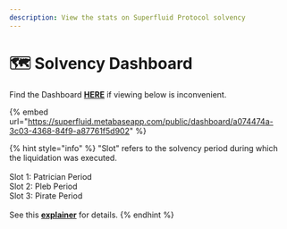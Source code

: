 ```yaml
---
description: View the stats on Superfluid Protocol solvency
---
```


# 🗺 Solvency Dashboard

Find the Dashboard [**HERE**](https://superfluid.metabaseapp.com/public/dashboard/3cf5c680-7b9d-49b2-90d0-1d7b7b589685) if viewing below is inconvenient.

{% embed url="https://superfluid.metabaseapp.com/public/dashboard/a074474a-3c03-4368-84f9-a87761f5d902" %}

{% hint style="info" %}
"Slot" refers to the solvency period during which the liquidation was executed. \
\
Slot 1: Patrician Period\
Slot 2: Pleb Period\
Slot 3: Pirate Period\
\
See this [**explainer**](https://docs.superfluid.finance/superfluid/sentinels/liquidations-and-toga#patricians-plebs-and-pirates-3ps) for details.
{% endhint %}

